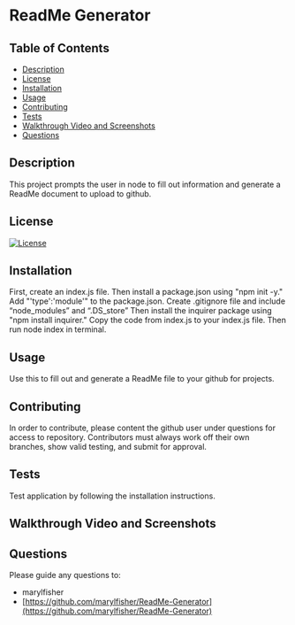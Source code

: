 # ReadMe Generator

## Table of Contents
- [Description](#description)
- [License](#license)
- [Installation](#installation)
- [Usage](#Usage)
- [Contributing](#contributing)
- [Tests](#tests)
- [Walkthrough Video and Screenshots](#walkthrough-video-and-screenshots)
- [Questions](#questions)

## Description 

This project prompts the user in node to fill out information and generate a ReadMe document to upload to github.

## License

[![License](https://img.shields.io/badge/License-Apache%202.0-blue.svg)](https://opensource.org/licenses/Apache-2.0)

## Installation 

First, create an index.js file. Then install a package.json using "npm init -y." Add  "'type':'module'" to the package.json. Create .gitignore file and include “node_modules” and “.DS_store” Then install the inquirer package using "npm install inquirer." Copy the code from index.js to your index.js file. Then run node index in terminal.

## Usage 

Use this to fill out and generate a ReadMe file to your github for projects.

## Contributing

In order to contribute, please content the github user under questions for access to repository. Contributors must always work off their own branches, show valid testing, and submit for approval.

## Tests

Test application by following the installation instructions. 

## Walkthrough Video and Screenshots

## Questions

Please guide any questions to:

- marylfisher
- [https://github.com/marylfisher/ReadMe-Generator](https://github.com/marylfisher/ReadMe-Generator)

    